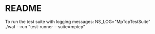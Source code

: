 README
======


To run the test suite with logging messages:
NS_LOG="MpTcpTestSuite" ./waf --run "test-runner --suite=mptcp"
